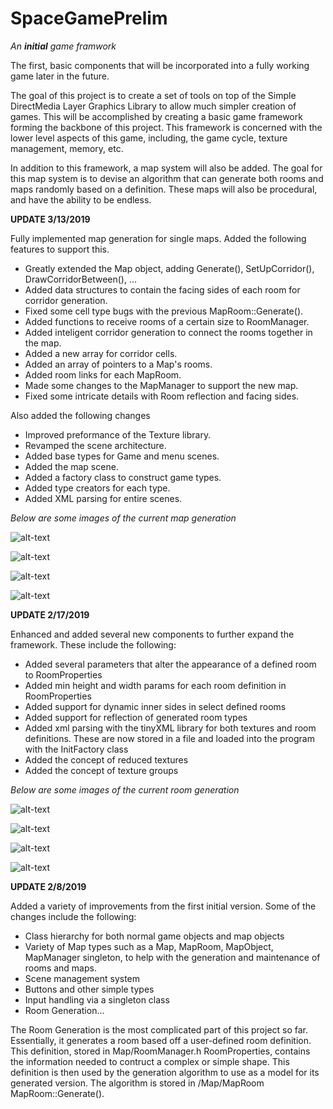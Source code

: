 # SpaceGamePrelim

*An **initial** game framwork*

The first, basic components that will be incorporated into a fully working game later in the future.

The goal of this project is to create a set of tools on top of the Simple DirectMedia Layer Graphics Library to allow much simpler creation of games. This will be accomplished by creating a basic game framework forming the backbone of this project. This framework is concerned with the lower level aspects of this game, including, the game cycle, texture management, memory, etc. 

In addition to this framework, a map system will also be added. The goal for this map system is to devise an algorithm that can generate both rooms and maps randomly based on a definition. These maps will also be procedural, and have the ability to be endless.

**UPDATE 3/13/2019**

Fully implemented map generation for single maps. 
Added the following features to support this.
* Greatly extended the Map object, adding Generate(), SetUpCorridor(), DrawCorridorBetween(), ...
* Added data structures to contain the facing sides of each room for corridor generation.
* Fixed some cell type bugs with the previous MapRoom::Generate().
* Added functions to receive rooms of a certain size to RoomManager.
* Added inteligent corridor generation to connect the rooms together in the map.
* Added a new array for corridor cells.
* Added an array of pointers to a Map's rooms.
* Added room links for each MapRoom.
* Made some changes to the MapManager to support the new map.
* Fixed some intricate details with Room reflection and facing sides.

Also added the following changes
* Improved preformance of the Texture library.
* Revamped the scene architecture.
* Added base types for Game and menu scenes.
* Added the map scene.
* Added a factory class to construct game types.
* Added type creators for each type.
* Added XML parsing for entire scenes.


*Below are some images of the current map generation*

![alt-text](https://raw.githubusercontent.com/deschafer/SpaceGamePrelim/master/Presentation/map1.jpg "Map 1")

![alt-text](https://raw.githubusercontent.com/deschafer/SpaceGamePrelim/master/Presentation/map2.jpg "Map 2")

![alt-text](https://raw.githubusercontent.com/deschafer/SpaceGamePrelim/master/Presentation/map3.jpg "Map 2")

![alt-text](https://raw.githubusercontent.com/deschafer/SpaceGamePrelim/master/Presentation/map4.jpg "Map 2")



**UPDATE 2/17/2019**

Enhanced and added several new components to further expand the framework. These include the following:
* Added several parameters that alter the appearance of a defined room to RoomProperties
* Added min height and width params for each room definition in RoomProperties
* Added support for dynamic inner sides in select defined rooms
* Added support for reflection of generated room types
* Added xml parsing with the tinyXML library for both textures and room definitions. These are now stored in a file and loaded into the program with the InitFactory class
* Added the concept of reduced textures
* Added the concept of texture groups

*Below are some images of the current room generation*

![alt-text](https://raw.githubusercontent.com/deschafer/SpaceGamePrelim/master/Presentation/room1.jpg "Room 1")

![alt-text](https://raw.githubusercontent.com/deschafer/SpaceGamePrelim/master/Presentation/room2.jpg "Room 2")

![alt-text](https://raw.githubusercontent.com/deschafer/SpaceGamePrelim/master/Presentation/room3.jpg "Room 2")

![alt-text](https://raw.githubusercontent.com/deschafer/SpaceGamePrelim/master/Presentation/room4.jpg "Room 2")

**UPDATE 2/8/2019**

Added a variety of improvements from the first initial version. Some of the changes include the following:
* Class hierarchy for both normal game objects and map objects
* Variety of Map types such as a Map, MapRoom, MapObject, MapManager singleton, to help with the generation and maintenance of rooms and maps.
* Scene management system
* Buttons and other simple types
* Input handling via a singleton class
* Room Generation...

The Room Generation is the most complicated part of this project so far. Essentially, it generates a room based off a user-defined room definition. This definition, stored in Map/RoomManager.h RoomProperties, contains the information needed to contruct a complex or simple shape. This definition is then used by the generation algorithm to use as a model for its generated version. The algorithm is stored in /Map/MapRoom MapRoom::Generate().
